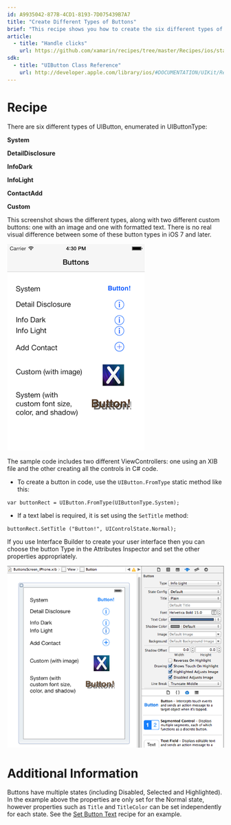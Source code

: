 ```yaml
---
id: A9935042-877B-4CD1-8193-7D075439B7A7
title: "Create Different Types of Buttons"
brief: "This recipe shows you how to create the six different types of UIButton."
article:
  - title: "Handle clicks" 
    url: https://github.com/xamarin/recipes/tree/master/Recipes/ios/standard_controls/buttons/handle_clicks
sdk:
  - title: "UIButton Class Reference" 
    url: http://developer.apple.com/library/ios/#DOCUMENTATION/UIKit/Reference/UIButton_Class/UIButton/UIButton.html
---
```


<a name="Recipe" class="injected"></a>


# Recipe

There are six different types of UIButton, enumerated in UIButtonType:

 **System**

 **DetailDisclosure**

 **InfoDark**

 **InfoLight**

 **ContactAdd**

 **Custom**

This screenshot shows the different types, along with two different custom
buttons: one with an image and one with formatted text. There is no real visual difference between some of these button types in iOS 7 and later.

 [ ![](Images/Buttons1.png)](Images/Buttons1.png)

The sample code includes two different ViewControllers: one using an XIB file
and the other creating all the controls in C# code.

-  To create a button in code, use the `UIButton.FromType` static method like this:


```
var buttonRect = UIButton.FromType(UIButtonType.System);
```

-  If a text label is required, it is set using the `SetTitle` method:


```
buttonRect.SetTitle ("Button!", UIControlState.Normal);
```

If you use Interface Builder to create your user interface then you can
choose the button Type in the Attributes Inspector and set the other properties
appropriately.

 [ ![](Images/Buttons_xib.png)](Images/Buttons_xib.png)

 <a name="Additional_Information" class="injected"></a>


# Additional Information

Buttons have multiple states (including Disabled, Selected and Highlighted).
In the example above the properties are only set for the Normal state, however
properties such as `Title` and `TitleColor` can be set independently for each state.
See the [Set Button Text](/Recipes/ios/standard_controls/buttons/set_button_text) recipe for an example.

